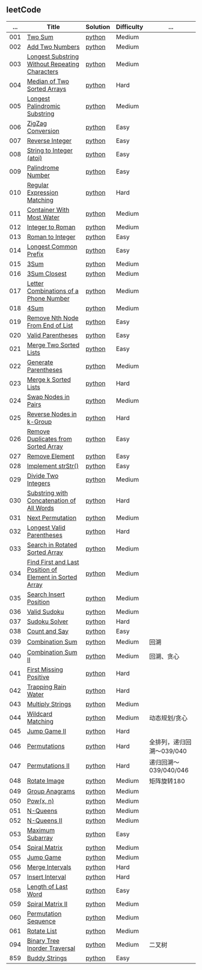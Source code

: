 
## leetCode


...    | Title   | Solution  |  Difficulty | ...
-------- | -------- | -------- | -------- | --------
001 | [Two Sum](https://oj.leetcode.com/problems/two-sum/) | [python](https://github.com/MachineLP/py_workSpace/blob/master/leetCode/001--Two%20Sum.md) | Medium
002 | [Add Two Numbers](https://oj.leetcode.com/problems/add-two-numbers/) | [python](https://github.com/MachineLP/py_workSpace/blob/master/leetCode/002--Add%20Two%20Numbers.md) | Medium
003 | [Longest Substring Without Repeating Characters](https://leetcode.com/problems/longest-substring-without-repeating-characters/submissions/) | [python](https://github.com/MachineLP/py_workSpace/blob/master/leetCode/003--Longest%20Substring%20Without%20Repeating%20Characters.md) | Medium
004 | [Median of Two Sorted Arrays](https://leetcode.com/problems/median-of-two-sorted-arrays/) | [python](https://github.com/MachineLP/py_workSpace/blob/master/leetCode/004--Median%20of%20Two%20Sorted%20Arrays.md) | Hard
005 | [Longest Palindromic Substring](https://leetcode.com/problems/longest-palindromic-substring/) | [python](https://github.com/MachineLP/py_workSpace/blob/master/leetCode/005--Longest%20Palindromic%20Substring.md) | Medium
006 | [ZigZag Conversion](https://leetcode.com/problems/zigzag-conversion/) | [python](https://github.com/MachineLP/py_workSpace/blob/master/leetCode/006--ZigZag%20Conversion.md) | Easy
007 | [Reverse Integer](https://leetcode.com/problems/reverse-integer/) | [python](https://github.com/MachineLP/py_workSpace/blob/master/leetCode/007--Reverse%20Integer.md) | Easy
008 | [String to Integer (atoi)](https://leetcode.com/problems/string-to-integer-atoi/) | [python](https://github.com/MachineLP/py_workSpace/blob/master/leetCode/008--String%20to%20Integer%20(atoi).md) | Easy
009 | [Palindrome Number](https://leetcode.com/problems/palindrome-number/) | [python](https://github.com/MachineLP/py_workSpace/blob/master/leetCode/009--Palindrome%20Number.md) | Easy
010 | [Regular Expression Matching](https://leetcode.com/problems/regular-expression-matching/) | [python](https://github.com/MachineLP/py_workSpace/blob/master/leetCode/010--Regular%20Expression%20Matching.md) | Hard
011 | [Container With Most Water](https://leetcode.com/problems/container-with-most-water/) | [python](https://github.com/MachineLP/py_workSpace/blob/master/leetCode/011--Container%20With%20Most%20Water.md) | Medium
012 | [Integer to Roman](https://leetcode.com/problems/integer-to-roman/) | [python](https://github.com/MachineLP/py_workSpace/blob/master/leetCode/012--Integer%20to%20Roman.md) | Medium
013 | [Roman to Integer](https://leetcode.com/problems/roman-to-integer/) | [python](https://github.com/MachineLP/py_workSpace/blob/master/leetCode/013--Roman%20to%20Integer.md) | Easy
014 | [Longest Common Prefix](https://leetcode.com/problems/longest-common-prefix/) | [python](https://github.com/MachineLP/py_workSpace/blob/master/leetCode/014--Longest%20Common%20Prefix.md) | Easy
015 | [3Sum](https://leetcode.com/problems/3sum/) | [python](https://github.com/MachineLP/py_workSpace/blob/master/leetCode/015--3Sum.md) | Medium
016 | [3Sum Closest](https://leetcode.com/problems/3sum-closest/) | [python](https://github.com/MachineLP/py_workSpace/blob/master/leetCode/016--3Sum%20Closest.md) | Medium
017 | [Letter Combinations of a Phone Number](https://leetcode.com/problems/letter-combinations-of-a-phone-number/) | [python](https://github.com/MachineLP/py_workSpace/blob/master/leetCode/017--Letter%20Combinations%20of%20a%20Phone%20Number.md) | Medium
018 | [4Sum](https://leetcode.com/problems/4sum/) | [python](https://github.com/MachineLP/py_workSpace/blob/master/leetCode/018--4Sum.md) | Medium
019 | [Remove Nth Node From End of List](https://leetcode.com/problems/remove-nth-node-from-end-of-list/) | [python](https://github.com/MachineLP/py_workSpace/blob/master/leetCode/019--Remove%20Nth%20Node%20From%20End%20of%20List.md) | Easy
020 | [Valid Parentheses](https://leetcode.com/problems/valid-parentheses/) | [python](https://github.com/MachineLP/py_workSpace/blob/master/leetCode/020--Valid%20Parentheses.md) | Easy
021 | [Merge Two Sorted Lists](https://leetcode.com/problems/merge-two-sorted-lists/) | [python](https://github.com/MachineLP/py_workSpace/blob/master/leetCode/021--Merge%20Two%20Sorted%20Lists.md) | Easy
022 | [Generate Parentheses](https://leetcode.com/problems/generate-parentheses/) | [python](https://github.com/MachineLP/py_workSpace/blob/master/leetCode/022--Generate%20Parentheses.md) | Medium
023 | [Merge k Sorted Lists](https://leetcode.com/problems/merge-k-sorted-lists/) | [python](https://github.com/MachineLP/py_workSpace/blob/master/leetCode/023--Merge%20k%20Sorted%20Lists.md) | Hard
024 | [Swap Nodes in Pairs](https://leetcode.com/problems/swap-nodes-in-pairs/) | [python](https://github.com/MachineLP/py_workSpace/blob/master/leetCode/024--Swap%20Nodes%20in%20Pairs.md) | Medium
025 | [Reverse Nodes in k-Group](https://leetcode.com/problems/reverse-nodes-in-k-group/) | [python](https://github.com/MachineLP/py_workSpace/blob/master/leetCode/025--Reverse%20Nodes%20in%20k-Group.md) | Hard
026 | [Remove Duplicates from Sorted Array](https://leetcode.com/problems/remove-duplicates-from-sorted-array/) | [python](https://github.com/MachineLP/py_workSpace/blob/master/leetCode/026--Remove%20Duplicates%20from%20Sorted%20Array.md) | Easy
027 | [Remove Element](https://leetcode.com/problems/remove-element/) | [python](https://github.com/MachineLP/py_workSpace/blob/master/leetCode/027--Remove%20Element.md) | Easy
028 | [Implement strStr()](https://leetcode.com/problems/implement-strstr/) | [python](https://github.com/MachineLP/py_workSpace/blob/master/leetCode/028--Implement%20strStr().md) | Easy
029 | [Divide Two Integers](https://leetcode.com/problems/divide-two-integers/) | [python](https://github.com/MachineLP/py_workSpace/blob/master/leetCode/029--Divide%20Two%20Integers.md) | Medium
030 | [Substring with Concatenation of All Words](https://leetcode.com/problems/substring-with-concatenation-of-all-words/) | [python](https://github.com/MachineLP/py_workSpace/blob/master/leetCode/030--Substring%20with%20Concatenation%20of%20All%20Words.md) | Hard
031 | [Next Permutation](https://leetcode.com/problems/next-permutation/) | [python](https://github.com/MachineLP/py_workSpace/blob/master/leetCode/031--Next%20Permutation.md) | Medium
032 | [Longest Valid Parentheses](https://leetcode.com/problems/longest-valid-parentheses/) | [python](https://github.com/MachineLP/py_workSpace/blob/master/leetCode/032%20--%20Longest%20Valid%20Parentheses.md) | Hard
033 | [Search in Rotated Sorted Array](https://leetcode.com/problems/search-in-rotated-sorted-array/) | [python](https://github.com/MachineLP/py_workSpace/blob/master/leetCode/033--Search%20in%20Rotated%20Sorted%20Array.md) | Medium
034 | [Find First and Last Position of Element in Sorted Array](https://leetcode.com/problems/find-first-and-last-position-of-element-in-sorted-array/) | [python](https://github.com/MachineLP/py_workSpace/blob/master/leetCode/034--Find%20First%20and%20Last%20Position%20of%20Element%20in%20Sorted%20Array.md) | Medium
035 | [Search Insert Position](https://leetcode.com/problems/search-insert-position/) | [python](https://github.com/MachineLP/py_workSpace/blob/master/leetCode/035--Search%20Insert%20Position.md) | Medium
036 | [Valid Sudoku](https://leetcode.com/problems/valid-sudoku/) | [python](https://github.com/MachineLP/py_workSpace/blob/master/leetCode/036--Valid%20Sudoku.md) | Medium
037 | [Sudoku Solver](https://leetcode.com/problems/sudoku-solver/) | [python](https://github.com/MachineLP/py_workSpace/blob/master/leetCode/037--Sudoku%20Solver.md) | Hard
038 | [Count and Say](https://leetcode.com/problems/count-and-say/) | [python](https://github.com/MachineLP/py_workSpace/blob/master/leetCode/038--Count%20and%20Say.md) | Easy 
039 | [Combination Sum](https://leetcode.com/problems/combination-sum/) | [python](https://github.com/MachineLP/py_workSpace/blob/master/leetCode/039--Combination%20Sum.md) | Medium | 回溯
040 | [Combination Sum II](https://leetcode.com/problems/combination-sum-ii/) | [python](https://github.com/MachineLP/py_workSpace/blob/master/leetCode/040--Combination%20Sum%20II.md) | Medium | 回溯、贪心
041 | [First Missing Positive](https://leetcode.com/problems/first-missing-positive/) | [python](https://github.com/MachineLP/py_workSpace/blob/master/leetCode/041--First%20Missing%20Positive.md) | Hard 
042 | [Trapping Rain Water](https://leetcode.com/problems/trapping-rain-water/) | [python](https://github.com/MachineLP/py_workSpace/blob/master/leetCode/042--Trapping%20Rain%20Water.md) | Hard
043 | [Multiply Strings](https://leetcode.com/problems/multiply-strings/) | [python](https://github.com/MachineLP/py_workSpace/blob/master/leetCode/043--Multiply%20Strings.md) | Medium
044 | [Wildcard Matching](https://leetcode.com/problems/wildcard-matching/) | [python](https://github.com/MachineLP/py_workSpace/blob/master/leetCode/044--Wildcard%20Matching.md) | Medium | 动态规划/贪心
045 | [Jump Game II](https://leetcode.com/problems/jump-game-ii/) | [python](https://github.com/MachineLP/py_workSpace/blob/master/leetCode/045--Jump%20Game%20II.md) | Hard
046 | [Permutations](https://leetcode.com/problems/permutations/) | [python](https://github.com/MachineLP/py_workSpace/blob/master/leetCode/046--Permutations.md) | Hard | 全排列，递归回溯～039/040
047 | [Permutations II](https://leetcode.com/problems/permutations-ii/) | [python](https://github.com/MachineLP/py_workSpace/blob/master/leetCode/047--Permutations%20II.md) | Hard | 递归回溯～039/040/046
048 | [Rotate Image](https://leetcode.com/problems/rotate-image/) | [python](https://github.com/MachineLP/py_workSpace/blob/master/leetCode/048--Rotate%20Image.md) | Medium | 矩阵旋转180
049 | [Group Anagrams](https://leetcode.com/problems/group-anagrams/) | [python](https://github.com/MachineLP/py_workSpace/blob/master/leetCode/049--Group%20Anagrams.md) | Medium
050 | [Pow(x, n)](https://leetcode.com/problems/powx-n/) | [python](https://github.com/MachineLP/py_workSpace/blob/master/leetCode/050--Pow(x%2C%20n).md) | Medium
051 | [N-Queens](https://leetcode.com/problems/n-queens/) | [python](https://github.com/MachineLP/py_workSpace/blob/master/leetCode/051--N-Queens.md) | Medium
052 | [N-Queens II](https://leetcode.com/problems/n-queens-ii/) | [python](https://github.com/MachineLP/py_workSpace/blob/master/leetCode/052--N-Queens%20II.md) | Medium
053 | [Maximum Subarray](https://leetcode.com/problems/maximum-subarray/) | [python](https://github.com/MachineLP/py_workSpace/blob/master/leetCode/053--Maximum%20Subarray.py) | Easy
054 | [Spiral Matrix](https://leetcode.com/problems/spiral-matrix/) | [python](https://github.com/MachineLP/py_workSpace/blob/master/leetCode/054--Spiral%20Matrix.md) | Medium
055 | [Jump Game](https://leetcode.com/problems/jump-game/) | [python](https://github.com/MachineLP/py_workSpace/blob/master/leetCode/055--Jump%20Game.md) | Medium
056 | [Merge Intervals](https://leetcode.com/problems/merge-intervals/) | [python](https://github.com/MachineLP/py_workSpace/blob/master/leetCode/056--Merge%20Intervals.md) | Hard
057 | [Insert Interval](https://leetcode.com/problems/insert-interval/) | [python](https://github.com/MachineLP/py_workSpace/blob/master/leetCode/057--Insert%20Interval.md) | Hard
058 | [Length of Last Word](https://leetcode.com/problems/length-of-last-word/) | [python](https://github.com/MachineLP/py_workSpace/blob/master/leetCode/058--Length%20of%20Last%20Word.md) | Easy
059 | [Spiral Matrix II](https://leetcode.com/problems/spiral-matrix-ii/) | [python](https://github.com/MachineLP/py_workSpace/blob/master/leetCode/059--Spiral%20Matrix%20II.md) | Medium
060 | [Permutation Sequence](https://leetcode.com/problems/permutation-sequence/) | [python](https://github.com/MachineLP/py_workSpace/blob/master/leetCode/060--Permutation%20Sequence.md) | Medium
061 | [Rotate List](https://leetcode.com/problems/rotate-list/) | [python](https://github.com/MachineLP/py_workSpace/blob/master/leetCode/061--Rotate%20List.md) | Medium
094 | [Binary Tree Inorder Traversal](https://leetcode.com/problems/binary-tree-inorder-traversal/) | [python](https://github.com/MachineLP/py_workSpace/blob/master/leetCode/094--Binary%20Tree%20Inorder%20Traversal.md) | Medium | 二叉树
859 | [Buddy Strings](https://leetcode.com/problems/buddy-strings/) | [python](https://github.com/MachineLP/py_workSpace/blob/master/leetCode/859--Buddy%20Strings.md) | Easy 



